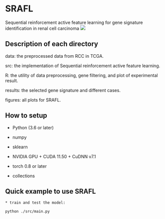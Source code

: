 # SRAFL
Sequential reinforcement active feature learning for gene signature identification in renal cell carcinoma
![](https://github.com/linxi159/SRAFL/blob/main/figures/Figure_1_Final.jpg) 

## Description of each directory
data: the preprocessed data from RCC in TCGA.

src: the implementation of Sequential reinforcement active feature learning.

R: the utility of data preprocessing, gene filtering, and plot of experimental result.

results: the selected gene signature and different cases.

figures: all plots for SRAFL.


## How to setup

* Python (3.6 or later)

* numpy

* sklearn

* NVIDIA GPU + CUDA 11.50 + CuDNN v7.1

* torch 0.8 or later

* collections

## Quick example to use SRAFL
```
* train and test the model:

python ./src/main.py
```



